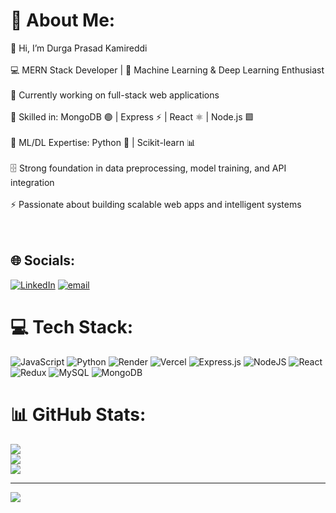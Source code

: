 # 💫 About Me:
👋 Hi, I’m Durga Prasad Kamireddi<br><br>💻 MERN Stack Developer | 🤖 Machine Learning & Deep Learning Enthusiast<br><br>🌱 Currently working on full-stack web applications <br><br>🧠 Skilled in: MongoDB 🟢 | Express ⚡ | React ⚛️ | Node.js 🟩<br><br>🤖 ML/DL Expertise: Python 🐍  | Scikit-learn 📊<br><br>🗄️ Strong foundation in data preprocessing, model training, and API integration<br><br>⚡ Passionate about building scalable web apps and intelligent systems<br><br><br>


## 🌐 Socials:
[![LinkedIn](https://img.shields.io/badge/LinkedIn-%230077B5.svg?logo=linkedin&logoColor=white)](https://linkedin.com/in/durga-prasad-kamireddi) [![email](https://img.shields.io/badge/Email-D14836?logo=gmail&logoColor=white)](mailto:saikamireddi3@gmail.com) 

# 💻 Tech Stack:
![JavaScript](https://img.shields.io/badge/javascript-%23323330.svg?style=for-the-badge&logo=javascript&logoColor=%23F7DF1E) ![Python](https://img.shields.io/badge/python-3670A0?style=for-the-badge&logo=python&logoColor=ffdd54) ![Render](https://img.shields.io/badge/Render-%46E3B7.svg?style=for-the-badge&logo=render&logoColor=white) ![Vercel](https://img.shields.io/badge/vercel-%23000000.svg?style=for-the-badge&logo=vercel&logoColor=white) ![Express.js](https://img.shields.io/badge/express.js-%23404d59.svg?style=for-the-badge&logo=express&logoColor=%2361DAFB) ![NodeJS](https://img.shields.io/badge/node.js-6DA55F?style=for-the-badge&logo=node.js&logoColor=white) ![React](https://img.shields.io/badge/react-%2320232a.svg?style=for-the-badge&logo=react&logoColor=%2361DAFB) ![Redux](https://img.shields.io/badge/redux-%23593d88.svg?style=for-the-badge&logo=redux&logoColor=white) ![MySQL](https://img.shields.io/badge/mysql-4479A1.svg?style=for-the-badge&logo=mysql&logoColor=white) ![MongoDB](https://img.shields.io/badge/MongoDB-%234ea94b.svg?style=for-the-badge&logo=mongodb&logoColor=white)
# 📊 GitHub Stats:
![](https://github-readme-stats.vercel.app/api?username=saidurga4521&theme=dark&hide_border=false&include_all_commits=false&count_private=false)<br/>
![](https://nirzak-streak-stats.vercel.app/?user=saidurga4521&theme=dark&hide_border=false)<br/>
![](https://github-readme-stats.vercel.app/api/top-langs/?username=saidurga4521&theme=dark&hide_border=false&include_all_commits=false&count_private=false&layout=compact)

---
[![](https://visitcount.itsvg.in/api?id=saidurga4521&icon=0&color=0)](https://visitcount.itsvg.in)

<!-- Proudly created with GPRM ( https://gprm.itsvg.in ) -->
